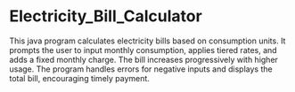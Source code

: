 # Electricity_Bill_Calculator
This java program calculates electricity bills based on consumption units. It prompts the user to input monthly consumption, applies tiered rates, and adds a fixed monthly charge. The bill increases progressively with higher usage. The program handles errors for negative inputs and displays the total bill, encouraging timely payment.
